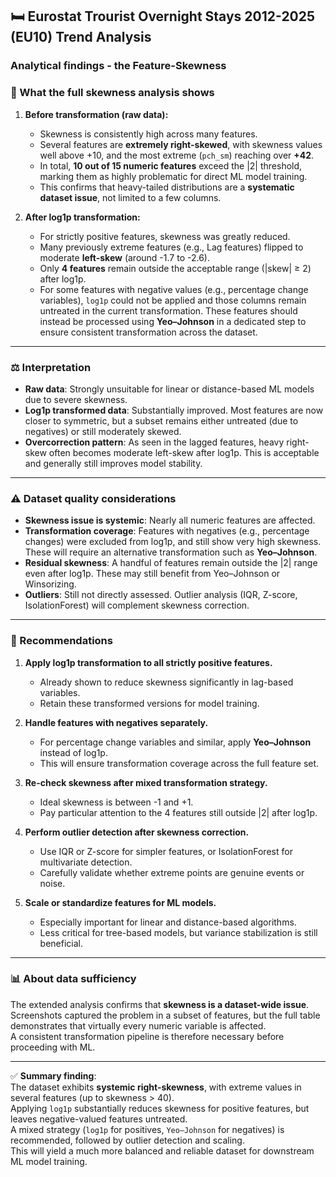 ## 🛏️ Eurostat Trourist Overnight Stays 2012-2025 (EU10) Trend Analysis

### Analytical findings - the Feature-Skewness

### 🔎 What the full skewness analysis shows

1. **Before transformation (raw data):**
   * Skewness is consistently high across many features.  
   * Several features are **extremely right-skewed**, with skewness values well above +10, and the most extreme (`pch_sm`) reaching over **+42**.  
   * In total, **10 out of 15 numeric features** exceed the |2| threshold, marking them as highly problematic for direct ML model training.  
   * This confirms that heavy-tailed distributions are a **systematic dataset issue**, not limited to a few columns.

2. **After log1p transformation:**
   * For strictly positive features, skewness was greatly reduced.  
   * Many previously extreme features (e.g., Lag features) flipped to moderate **left-skew** (around -1.7 to -2.6).  
   * Only **4 features** remain outside the acceptable range (|skew| ≥ 2) after log1p.  
   * For some features with negative values (e.g., percentage change variables), `log1p` could not be applied and those columns remain untreated in the current transformation. These features should instead be processed using **Yeo–Johnson** in a dedicated step to ensure consistent transformation across the dataset.

---

### ⚖️ Interpretation

* **Raw data**: Strongly unsuitable for linear or distance-based ML models due to severe skewness.  
* **Log1p transformed data**: Substantially improved. Most features are now closer to symmetric, but a subset remains either untreated (due to negatives) or still moderately skewed.  
* **Overcorrection pattern**: As seen in the lagged features, heavy right-skew often becomes moderate left-skew after log1p. This is acceptable and generally still improves model stability.

---

### ⚠️ Dataset quality considerations

* **Skewness issue is systemic**: Nearly all numeric features are affected.  
* **Transformation coverage**: Features with negatives (e.g., percentage changes) were excluded from log1p, and still show very high skewness. These will require an alternative transformation such as **Yeo–Johnson**.  
* **Residual skewness**: A handful of features remain outside the |2| range even after log1p. These may still benefit from Yeo–Johnson or Winsorizing.  
* **Outliers**: Still not directly assessed. Outlier analysis (IQR, Z-score, IsolationForest) will complement skewness correction.

---

### 📝 Recommendations

1. **Apply log1p transformation to all strictly positive features.**
   * Already shown to reduce skewness significantly in lag-based variables.
   * Retain these transformed versions for model training.

2. **Handle features with negatives separately.**
   * For percentage change variables and similar, apply **Yeo–Johnson** instead of log1p.
   * This will ensure transformation coverage across the full feature set.

3. **Re-check skewness after mixed transformation strategy.**
   * Ideal skewness is between -1 and +1.  
   * Pay particular attention to the 4 features still outside |2| after log1p.

4. **Perform outlier detection after skewness correction.**
   * Use IQR or Z-score for simpler features, or IsolationForest for multivariate detection.
   * Carefully validate whether extreme points are genuine events or noise.

5. **Scale or standardize features for ML models.**
   * Especially important for linear and distance-based algorithms.
   * Less critical for tree-based models, but variance stabilization is still beneficial.

---

### 📊 About data sufficiency

The extended analysis confirms that **skewness is a dataset-wide issue**.  
Screenshots captured the problem in a subset of features, but the full table demonstrates that virtually every numeric variable is affected.  
A consistent transformation pipeline is therefore necessary before proceeding with ML.

---

✅ **Summary finding**:  
The dataset exhibits **systemic right-skewness**, with extreme values in several features (up to skewness > 40).  
Applying `log1p` substantially reduces skewness for positive features, but leaves negative-valued features untreated.  
A mixed strategy (`log1p` for positives, `Yeo–Johnson` for negatives) is recommended, followed by outlier detection and scaling.  
This will yield a much more balanced and reliable dataset for downstream ML model training.
